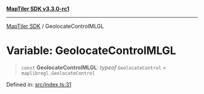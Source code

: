 [**MapTiler SDK v3.3.0-rc1**](../README.md)

***

[MapTiler SDK](../README.md) / GeolocateControlMLGL

# Variable: GeolocateControlMLGL

> `const` **GeolocateControlMLGL**: *typeof* `GeolocateControl` = `maplibregl.GeolocateControl`

Defined in: [src/index.ts:31](https://github.com/maptiler/maptiler-sdk-js/blob/d9cb958ebf063ecde2f6f583eb172e5a83460e6a/src/index.ts#L31)

